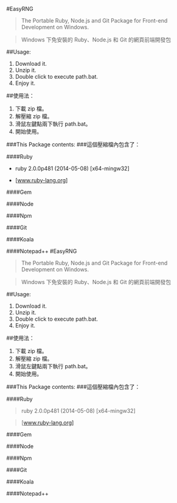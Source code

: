 #EasyRNG

> The Portable Ruby, Node.js and Git Package for Front-end Development on Windows.

> Windows 下免安裝的 Ruby、Node.js 和 Git 的網頁前端開發包

##Usage: 


1. Download it.
2. Unzip it.
3. Double click to execute path.bat.
4. Enjoy it.

##使用法：


1. 下載 zip 檔。
2. 解壓縮 zip 檔。
3. 滑鼠左鍵點兩下執行 path.bat。
4. 開始使用。

###This Package contents:
###這個壓縮檔內包含了：

####Ruby
* ruby 2.0.0p481 (2014-05-08) [x64-mingw32]


* [www.ruby-lang.org]



####Gem       

####Node      

####Npm       

####Git       

####Koala     

####Notepad++ #EasyRNG

> The Portable Ruby, Node.js and Git Package for Front-end Development on Windows.

> Windows 下免安裝的 Ruby、Node.js 和 Git 的網頁前端開發包

##Usage: 


1. Download it.
2. Unzip it.
3. Double click to execute path.bat.
4. Enjoy it.

##使用法：


1. 下載 zip 檔。
2. 解壓縮 zip 檔。
3. 滑鼠左鍵點兩下執行 path.bat。
4. 開始使用。

###This Package contents:
###這個壓縮檔內包含了：

####Ruby
> ruby 2.0.0p481 (2014-05-08) [x64-mingw32]

> [www.ruby-lang.org]



####Gem       

####Node      

####Npm       

####Git       

####Koala     

####Notepad++ 
